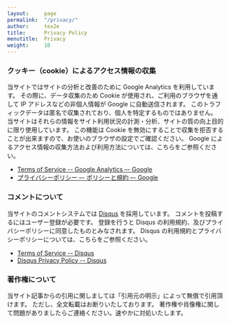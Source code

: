 ```yaml
---
layout:     page
permalink:  "/privacy/"
author:     tex2e
title:      Privacy Policy
menutitle:  Privacy
weight:     10
---
```



### クッキー（cookie）によるアクセス情報の収集

当サイトではサイトの分析と改善のために Google Analytics を利用しています。
その際に、データ収集のため Cookie が使用され、ご利用のブラウザを通して IP アドレスなどの非個人情報が Google に自動送信されます。
このトラフィックデータは匿名で収集されており、個人を特定するものではありません。
当サイトはそれらの情報をサイト利用状況の計測・分析、サイトの質の向上目的に限り使用しています。
この機能は Cookie を無効にすることで収集を拒否することが出来ますので、お使いのブラウザの設定でご確認ください。
Google によるアクセス情報の収集方法および利用方法については、こちらをご参照ください。

- [Terms of Service -- Google Analytics –- Google](https://www.google.com/analytics/terms/jp.html)
- [プライバシーポリシー –- ポリシーと規約 –- Google](https://policies.google.com/privacy?hl=ja&gl=jp)


### コメントについて

当サイトのコメントシステムでは [Disqus](https://disqus.com/) を採用しています。
コメントを投稿するにはユーザー登録が必要です。
登録を行うと Disqus の利用規約、及びプライバシーポリシーに同意したものとみなされます。
Disqus の利用規約とプライバシーポリシーについては、こちらをご参照ください。

- [Terms of Service -- Disqus](https://help.disqus.com/terms-and-policies/terms-of-service)
- [Disqus Privacy Policy -- Disqus](https://help.disqus.com/terms-and-policies/disqus-privacy-policy)


### 著作権について

当サイト記事からの引用に関しましては「引用元の明示」によって無償で引用頂けます。
ただし、全文転載はお断りいたしております。
著作権や肖像権に関して問題がありましたらご連絡ください。速やかに対処いたします。
